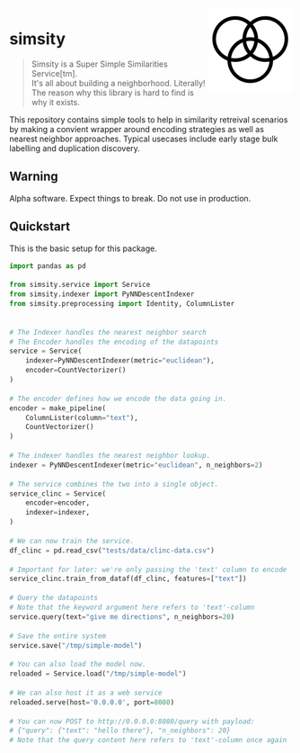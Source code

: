 <img src="docs/icon.png" width=150 height=150 align="right">

# simsity

> Simsity is a Super Simple Similarities Service[tm]. <br>
> It's all about building a neighborhood. Literally! <br>
> The reason why this library is hard to find is why it exists. 

This repository contains
simple tools to help in similarity retreival scenarios by making a convient
wrapper around encoding strategies as well as nearest neighbor approaches. 
Typical usecases include early stage bulk labelling and duplication discovery.

## Warning

Alpha software. Expect things to break. Do not use in production.

## Quickstart

This is the basic setup for this package.

```python
import pandas as pd

from simsity.service import Service
from simsity.indexer import PyNNDescentIndexer
from simsity.preprocessing import Identity, ColumnLister


# The Indexer handles the nearest neighbor search
# The Encoder handles the encoding of the datapoints
service = Service(
    indexer=PyNNDescentIndexer(metric="euclidean"),
    encoder=CountVectorizer()
)

# The encoder defines how we encode the data going in.
encoder = make_pipeline(
    ColumnLister(column="text"),
    CountVectorizer()
)

# The indexer handles the nearest neighbor lookup.
indexer = PyNNDescentIndexer(metric="euclidean", n_neighbors=2)

# The service combines the two into a single object.
service_clinc = Service(
    encoder=encoder,
    indexer=indexer,
)

# We can now train the service.
df_clinc = pd.read_csv("tests/data/clinc-data.csv")

# Important for later: we're only passing the 'text' column to encode
service_clinc.train_from_dataf(df_clinc, features=["text"])

# Query the datapoints
# Note that the keyword argument here refers to 'text'-column
service.query(text="give me directions", n_neighbors=20)

# Save the entire system
service.save("/tmp/simple-model")

# You can also load the model now.
reloaded = Service.load("/tmp/simple-model")

# We can also host it as a web service
reloaded.serve(host='0.0.0.0', port=8080)

# You can now POST to http://0.0.0.0:8080/query with payload:
# {"query": {"text": "hello there"}, "n_neighbors": 20}
# Note that the query content here refers to 'text'-column once again
```
